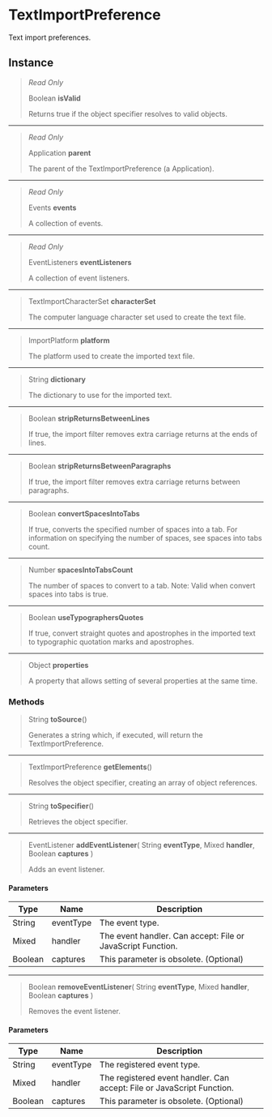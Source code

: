# TextImportPreference
Text import preferences.

## Instance
> *Read Only* 
> 
> Boolean **isValid** 
>
> Returns true if the object specifier resolves to valid objects.
*** 
> *Read Only* 
> 
> Application **parent** 
>
> The parent of the TextImportPreference (a Application).
*** 
> *Read Only* 
> 
> Events **events** 
>
> A collection of events.
*** 
> *Read Only* 
> 
> EventListeners **eventListeners** 
>
> A collection of event listeners.
*** 
> TextImportCharacterSet **characterSet** 
>
> The computer language character set used to create the text file.
*** 
> ImportPlatform **platform** 
>
> The platform used to create the imported text file.
*** 
> String **dictionary** 
>
> The dictionary to use for the imported text.
*** 
> Boolean **stripReturnsBetweenLines** 
>
> If true, the import filter removes extra carriage returns at the ends of lines.
*** 
> Boolean **stripReturnsBetweenParagraphs** 
>
> If true, the import filter removes extra carriage returns between paragraphs.
*** 
> Boolean **convertSpacesIntoTabs** 
>
> If true, converts the specified number of spaces into a tab. For information on specifying the number of spaces, see spaces into tabs count.
*** 
> Number **spacesIntoTabsCount** 
>
> The number of spaces to convert to a tab. Note: Valid when convert spaces into tabs is true.
*** 
> Boolean **useTypographersQuotes** 
>
> If true, convert straight quotes and apostrophes in the imported text to typographic quotation marks and apostrophes.
*** 
> Object **properties** 
>
> A property that allows setting of several properties at the same time.

### Methods
> String **toSource**()
> 
> Generates a string which, if executed, will return the TextImportPreference.
*** 
> TextImportPreference **getElements**()
> 
> Resolves the object specifier, creating an array of object references.
*** 
> String **toSpecifier**()
> 
> Retrieves the object specifier.
*** 
> EventListener **addEventListener**( String **eventType**, Mixed **handler**, Boolean **captures** )
> 
> Adds an event listener.
#### Parameters
| Type | Name | Description |
|---|---|---|
| String | eventType | The event type. |
| Mixed | handler | The event handler. Can accept: File or JavaScript Function. |
| Boolean | captures | This parameter is obsolete. (Optional) |

*** 
> Boolean **removeEventListener**( String **eventType**, Mixed **handler**, Boolean **captures** )
> 
> Removes the event listener.
#### Parameters
| Type | Name | Description |
|---|---|---|
| String | eventType | The registered event type. |
| Mixed | handler | The registered event handler. Can accept: File or JavaScript Function. |
| Boolean | captures | This parameter is obsolete. (Optional) |


